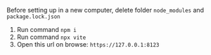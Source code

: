 
Before setting up in a new computer, delete folder `node_modules` and `package.lock.json`

1. Run command `npm i`
4. Run command `npx vite`
5. Open this url on browse: `https://127.0.0.1:8123`
